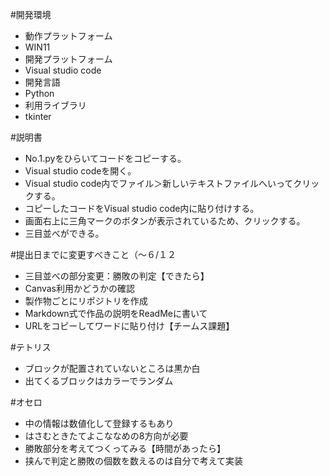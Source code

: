 #開発環境
- 動作プラットフォーム
- WIN11
- 開発プラットフォーム
- Visual studio code
- 開発言語
- Python
- 利用ライブラリ
- tkinter

#説明書
- No.1.pyをひらいてコードをコピーする。
- Visual studio codeを開く。
- Visual studio code内でファイル＞新しいテキストファイルへいってクリックする。
- コピーしたコードをVisual studio code内に貼り付けする。
-  画面右上に三角マークのボタンが表示されているため、クリックする。
-  三目並べができる。

#提出日までに変更すべきこと（～６/１２
- 三目並べの部分変更：勝敗の判定【できたら】
- Canvas利用かどうかの確認
- 製作物ごとにリポジトリを作成
- Markdown式で作品の説明をReadMeに書いて
- URLをコピーしてワードに貼り付け【チームス課題】

#テトリス
- ブロックが配置されていないところは黒か白
- 出てくるブロックはカラーでランダム

#オセロ
- 中の情報は数値化して登録するもあり
- はさむときたてよこななめの8方向が必要
- 勝敗部分を考えてつくってみる【時間があったら】
- 挟んで判定と勝敗の個数を数えるのは自分で考えて実装
